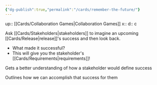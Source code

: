 ```yaml
---
{"dg-publish":true,"permalink":"/cards/remember-the-future/"}
---
```


up:: [[Cards/Collaboration Games\|Collaboration Games]] 
x:: 
d:: c

Ask [[Cards/Stakeholders\|stakeholders]] to imagine an upcoming [[Cards/Release\|release]]'s success and then look back.
- What made it successful? 
- This will give you the stakeholder's [[Cards/Requirements\|requirements]]! 

Gets a better understanding of how a stakeholder would define success

Outlines how we can accomplish that success for them